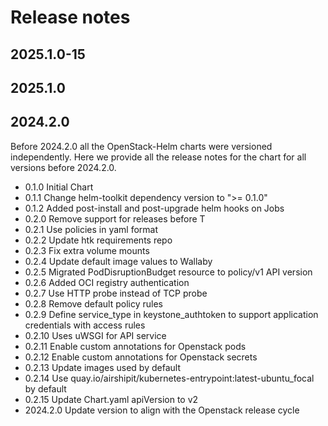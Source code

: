 # Release notes

## 2025.1.0-15

## 2025.1.0

## 2024.2.0

Before 2024.2.0 all the OpenStack-Helm charts were versioned independently.
Here we provide all the release notes for the chart for all versions before 2024.2.0.

- 0.1.0 Initial Chart
- 0.1.1 Change helm-toolkit dependency version to ">= 0.1.0"
- 0.1.2 Added post-install and post-upgrade helm hooks on Jobs
- 0.2.0 Remove support for releases before T
- 0.2.1 Use policies in yaml format
- 0.2.2 Update htk requirements repo
- 0.2.3 Fix extra volume mounts
- 0.2.4 Update default image values to Wallaby
- 0.2.5 Migrated PodDisruptionBudget resource to policy/v1 API version
- 0.2.6 Added OCI registry authentication
- 0.2.7 Use HTTP probe instead of TCP probe
- 0.2.8 Remove default policy rules
- 0.2.9 Define service_type in keystone_authtoken to support application credentials with access rules
- 0.2.10 Uses uWSGI for API service
- 0.2.11 Enable custom annotations for Openstack pods
- 0.2.12 Enable custom annotations for Openstack secrets
- 0.2.13 Update images used by default
- 0.2.14 Use quay.io/airshipit/kubernetes-entrypoint:latest-ubuntu_focal by default
- 0.2.15 Update Chart.yaml apiVersion to v2
- 2024.2.0 Update version to align with the Openstack release cycle
